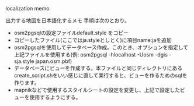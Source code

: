 localization memo

出力する地図を日本語化するメモ
手順は次のとおり。

* osm2pgsqlの設定ファイルdefault.style をコピー
* コピーしたファイル(ここではja.styleとしとく)に項目name:jaを追加
* osm2pgsqlを使用してデータベース作成。このとき、オプションを指定して上記ファイルを使用する(例: osm2pgsql -hlocalhost -Uosm -dgis -sja.style japan.osm.pbf)
* データベースにビューを作成する。本ファイルと同じディレクトリにあるcreate_script.shをいい感じに直して実行すると、ビューを作るためのsqlを作ります。
* mapnikなどで使用するスタイルシートの設定を変更し、上記で設定したビューを使用するようにする。
